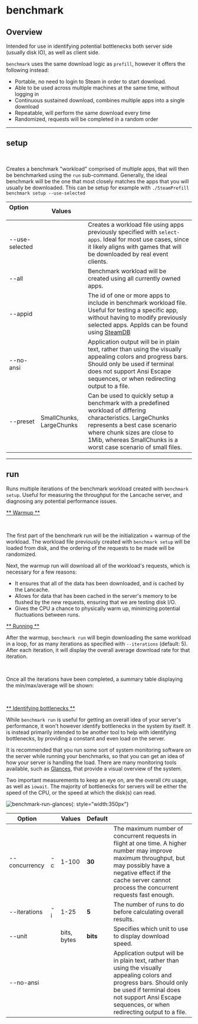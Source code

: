 # benchmark

## Overview

Intended for use in identifying potential bottlenecks both server side (usually disk IO), as well as client side.

<!-- TODO give this whole file another run through.  Maybe write a more in depth workflow explanation.  --!>
<!-- TODO don't like this line -->
`benchmark` uses the same download logic as `prefill`, however it offers the following instead:

<!-- TODO touch this up -->
- Portable, no need to login to Steam in order to start download.
- Able to be used across multiple machines at the same time, without logging in
- Continuous sustained download, combines multiple apps into a single download
- Repeatable, will perform the same download every time
- Randomized, requests will be completed in a random order

-----

## setup

<div data-cli-player="../casts/benchmark-setup.cast" data-rows=22></div>
<br>

Creates a benchmark "workload" comprised of multiple apps, that will then be benchmarked using the `run` sub-command.  Generally, the ideal benchmark will be the one that most closely matches the apps that you will usually be downloaded.  This can be setup for example with `./SteamPrefill benchmark setup --use-selected`

<!-- Markdown columns determine width based on the the longest cell.  &nbsp; forces the length to be longer, so --use-selected doesn't get broken into two lines  -->
| Option   &nbsp; &nbsp; &nbsp; &nbsp; &nbsp; &nbsp; &nbsp; | Values |     |
| ---------------- | --- | --- |
| --use-selected |  | Creates a workload file using apps previously specified with `select-apps`.  Ideal for most use cases, since it likely aligns with games that will be downloaded by real event clients. |
| --all          |  | Benchmark workload will be created using all currently owned apps.  |
| --appid        |  | The id of one or more apps to include in benchmark workload file.  Useful for testing a specific app, without having to modify previously selected apps.  AppIds can be found using [SteamDB](https://steamdb.info/)  |
| --no-ansi      |  |     Application output will be in plain text, rather than using the visually appealing colors and progress bars.  Should only be used if terminal does not support Ansi Escape sequences, or when redirecting output to a file. |
| --preset    | SmallChunks, LargeChunks |  Can be used to quickly setup a benchmark with a predefined workload of differing characteristics.  LargeChunks represents a best case scenario where chunk sizes are close to 1Mib, whereas SmallChunks is a worst case scenario of small files. |
-----

## run

Runs multiple iterations of the benchmark workload created with `benchmark setup`.  Useful for measuring the throughput for the Lancache server, and diagnosing any potential performance issues.

<u>** Warmup **</u>

<div data-cli-player="../casts/benchmark-warmup.cast" data-rows=5></div>
<br>

The first part of the benchmark run will be the initialization + warmup of the workload.  The workload file previously created with `benchmark setup` will be loaded from disk, and the ordering of the requests to be made will be randomized.  

Next, the warmup run will download all of the workload's requests, which is necessary for a few reasons:

- It ensures that all of the data has been downloaded, and is cached by the Lancache.
- Allows for data that has been cached in the server's memory to be flushed by the new requests, ensuring that we are testing disk I/O.
- Gives the CPU a chance to physically warm up,  minimizing potential fluctuations between runs.

<u>** Running **</u>

After the warmup, `benchmark run` will begin downloading the same workload in a loop, for as many iterations as specified with `--iterations` (default: 5).  After each iteration, it will display the overall average download rate for that iteration.

<div data-cli-player="../casts/benchmark-iterations.cast" data-rows=5></div>
<br>

Once all the iterations have been completed, a summary table displaying the min/max/average will be shown:

<div data-cli-player="../casts/benchmark-run-summary.cast" data-rows=6></div>
<br>

<u>** Identifying bottlenecks **</u>

While `benchmark run` is useful for getting an overall idea of your server's performance, it won't however identify bottlenecks in the system by itself.  It is instead primarily intended to be another tool to help with identifying bottlenecks,  by providing a constant and even load on the server.

It is recommended that you run some sort of system monitoring software on the server while running your benchmarks, so that you can get an idea of how your server is handling the load.  There are many monitoring tools available,  such as [Glances](https://github.com/nicolargo/glances), that provide a visual overview of the system.

Two important measurements to keep an eye on, are the overall `CPU` usage, as well as `iowait`.  The majority of bottlenecks for servers will be either the speed of the CPU, or the speed at which the disk(s) can read.

![benchmark-run-glances](images/benchmark-run-glances.png){: style="width:350px"}

| Option        |     | Values        | Default |     |
| ------------- | --- | ------------- | ------- | --- |
| --concurrency | -c  | 1-100         | **30**  | The maximum number of concurrent requests in flight at one time.  A higher number may improve maximum throughput, but may possibly have a negative effect if the cache server cannot process the concurrent requests fast enough. |
| --iterations  | -i  | 1-25          | **5**   | The number of runs to do before calculating overall results.  |
| --unit        |     | bits, bytes   | **bits** | Specifies which unit to use to display download speed.  |
| --no-ansi     |     |               |          | Application output will be in plain text, rather than using the visually appealing colors and progress bars.  Should only be used if terminal does not support Ansi Escape sequences, or when redirecting output to a file. |

